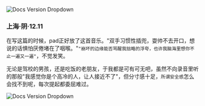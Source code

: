 ![Docs Version Dropdown](/img/tutorial/fifth.png)
### 上海·阴·12.11
在写这篇的时候，pad正好放了这首音乐。"双手习惯性插兜，耍帅不去开口，想说的话惧怕厌倦堵在了咽喉。"`"崩坏的边缘能否骂醒我拙略的浮夸，也许我脑海里想你不止一遍又一遍"`，不觉发笑。

无论是驾校的男孩，还是吃饭的老朋友，于我都是可有可无吧，虽然不向录音里听的那般"我感觉你是个高冷的人，让人接近不了"，但分寸感十足，`所谓安全感`怎么会找不到呢，每次提起都委屈难过。

![Docs Version Dropdown](/img/printing/huoguo.jpg)
